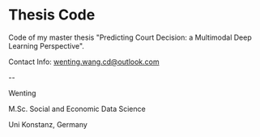 # Thesis Code

Code of my master thesis "Predicting Court Decision: a Multimodal Deep Learning Perspective".

Contact Info: wenting.wang.cd@outlook.com

--

Wenting

M.Sc. Social and Economic Data Science

Uni Konstanz, Germany
